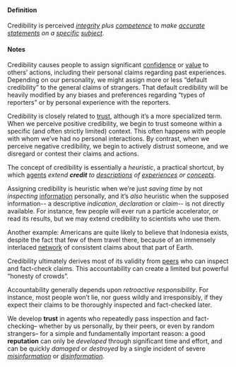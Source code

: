 #### Definition

Credibility is perceived *[integrity](https://github.com/gcassel/Modular-Organization-Terminology/blob/master/terms/integrate.md) plus [competence](https://github.com/gcassel/Modular-Organization-Terminology/blob/master/terms/competence.md)* to *make [accurate](https://github.com/gcassel/Modular-Organization-Terminology/blob/master/terms/accuracy.md) [statements](https://github.com/gcassel/Modular-Organization-Terminology/blob/master/terms/state.md) on a [specific](https://github.com/gcassel/Modular-Organization-Terminology/blob/master/terms/specific.md) [subject](https://github.com/gcassel/Modular-Organization-Terminology/blob/master/terms/subject.md)*.

#### Notes

Credibility causes people to assign significant [confidence](https://github.com/gcassel/Modular-Organization-Terminology/blob/master/terms/confidence.md) or [value](https://github.com/gcassel/Modular-Organization-Terminology/blob/master/terms/value.md) to others’ actions, including their personal claims regarding past experiences.  Depending on our personality, we might assign more or less “default credibility” to the general claims of strangers.  That default credibility will be heavily modified by any biases and preferences regarding “types of reporters” or by personal experience with the reporters.

Credibility is closely related to [trust](https://github.com/gcassel/Modular-Organization-Terminology/blob/master/terms/trust.md), although it’s a more specialized term.  When we perceive positive credibility, we begin to trust someone within a specific (and often strictly limited) context.  This often happens with people with whom we’ve had no personal interactions.  By contrast, when we perceive negative credibility, we begin to actively distrust someone, and we disregard or contest their claims and actions.

The concept of credibility is essentially a *heuristic*, a practical shortcut, by which [agents](https://github.com/gcassel/Modular-Organization-Terminology/blob/master/terms/agent.md) *extend **credit** to [descriptions](https://github.com/gcassel/Modular-Organization-Terminology/blob/master/terms/describe.md) of [experiences](https://github.com/gcassel/Modular-Organization-Terminology/blob/master/terms/experience.md) or [concepts](https://github.com/gcassel/Modular-Organization-Terminology/blob/master/terms/concept.md)*.  
 
Assigning credibility is heuristic when we’re just *saving time* by not *inspecting* [information](https://github.com/gcassel/Modular-Organization-Terminology/blob/master/terms/information.md) personally, and it’s *also* heuristic when the supposed information-- a descriptive *indication*, *declaration* or *claim*-- is not directly available. For instance, few people will ever run a particle accelerator, or read its results, but we may extend credibility to scientists who use them.  

Another example:  Americans are quite likely to believe that Indonesia exists, despite the fact that few of them travel there, because of an immensely interlaced [network](https://github.com/gcassel/Modular-Organization-Terminology/blob/master/terms/network.md) of consistent claims about that part of Earth.
 
Credibility ultimately derives most of its validity from [peers](https://github.com/gcassel/Modular-Organization-Terminology/blob/master/terms/peer.md) who can inspect and fact-check claims. This accountability can create a limited but powerful “honesty of crowds”. 

Accountability generally depends upon *retroactive responsibility*. For instance, most people won’t lie, nor guess wildly and irresponsibly, if they expect their claims to be thoroughly inspected and fact-checked later.
 
We develop **trust** in agents who repeatedly pass inspection and fact-checking– whether by us personally, by their peers, or even by random strangers– for a simple and fundamentally important reason: a good **reputation** can only be *developed* through significant time and effort, and can be quickly *damaged* or *destroyed* by a single incident of severe *[misinformation](https://github.com/gcassel/Modular-Organization-Terminology/blob/master/terms/misinform.md)* or *[disinformation](https://github.com/gcassel/Modular-Organization-Terminology/blob/master/terms/disinform.md)*.
